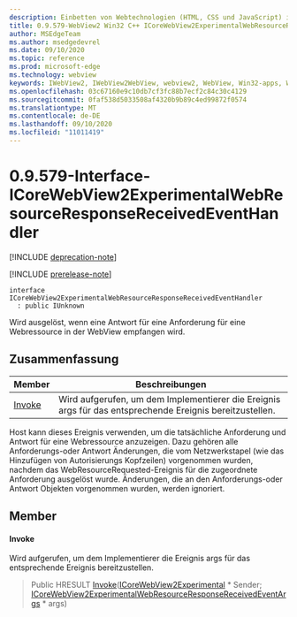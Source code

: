 ```yaml
---
description: Einbetten von Webtechnologien (HTML, CSS und JavaScript) in ihre systemeigenen Anwendungen mit dem Microsoft Edge WebView2-Steuerelement
title: 0.9.579-WebView2 Win32 C++ ICoreWebView2ExperimentalWebResourceResponseReceivedEventHandler
author: MSEdgeTeam
ms.author: msedgedevrel
ms.date: 09/10/2020
ms.topic: reference
ms.prod: microsoft-edge
ms.technology: webview
keywords: IWebView2, IWebView2WebView, webview2, WebView, Win32-apps, Win32, Edge, ICoreWebView2, ICoreWebView2Controller, Browser-Steuerelement, Edge-HTML, ICoreWebView2ExperimentalWebResourceResponseReceivedEventHandler
ms.openlocfilehash: 03c67160e9c10db7cf3fc88b7ecf2c84c30c4129
ms.sourcegitcommit: 0faf538d5033508af4320b9b89c4ed99872f0574
ms.translationtype: MT
ms.contentlocale: de-DE
ms.lasthandoff: 09/10/2020
ms.locfileid: "11011419"
---
```

# 0.9.579-Interface-ICoreWebView2ExperimentalWebResourceResponseReceivedEventHandler 

[!INCLUDE [deprecation-note](../../includes/deprecation-note.md)]

[!INCLUDE [prerelease-note](../../includes/prerelease-note.md)]

```
interface ICoreWebView2ExperimentalWebResourceResponseReceivedEventHandler
  : public IUnknown
```

Wird ausgelöst, wenn eine Antwort für eine Anforderung für eine Webressource in der WebView empfangen wird.

## Zusammenfassung

 Member                        | Beschreibungen
--------------------------------|---------------------------------------------
[Invoke](#invoke) | Wird aufgerufen, um dem Implementierer die Ereignis args für das entsprechende Ereignis bereitzustellen.

Host kann dieses Ereignis verwenden, um die tatsächliche Anforderung und Antwort für eine Webressource anzuzeigen. Dazu gehören alle Anforderungs-oder Antwort Änderungen, die vom Netzwerkstapel (wie das Hinzufügen von Autorisierungs Kopfzeilen) vorgenommen wurden, nachdem das WebResourceRequested-Ereignis für die zugeordnete Anforderung ausgelöst wurde. Änderungen, die an den Anforderungs-oder Antwort Objekten vorgenommen wurden, werden ignoriert.

## Member

#### Invoke 

Wird aufgerufen, um dem Implementierer die Ereignis args für das entsprechende Ereignis bereitzustellen.

> Public HRESULT [Invoke](#invoke)([ICoreWebView2Experimental](icorewebview2experimental.md) * Sender; [ICoreWebView2ExperimentalWebResourceResponseReceivedEventArgs](icorewebview2experimentalwebresourceresponsereceivedeventargs.md) * args)

